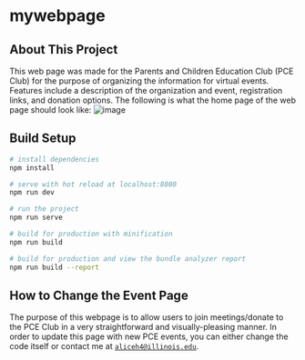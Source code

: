# mywebpage

## About This Project

This web page was made for the Parents and Children Education Club (PCE Club) for the purpose of organizing the information for virtual events. Features include a description of the organization and event, registration links, and donation options. The following is what the home page of the web page should look like:
![image](https://user-images.githubusercontent.com/55000376/88227197-3c98b900-cc3b-11ea-9562-90a408485932.png)

## Build Setup

``` bash
# install dependencies
npm install

# serve with hot reload at localhost:8080
npm run dev

# run the project
npm run serve

# build for production with minification
npm run build

# build for production and view the bundle analyzer report
npm run build --report
```

## How to Change the Event Page

The purpose of this webpage is to allow users to join meetings/donate to the PCE Club in a very straightforward and visually-pleasing manner. In order to update this page with new PCE events, you can either change the code itself or contact me at [`aliceh4@illinois.edu`](mailto:aliceh4@illinois.edu).
